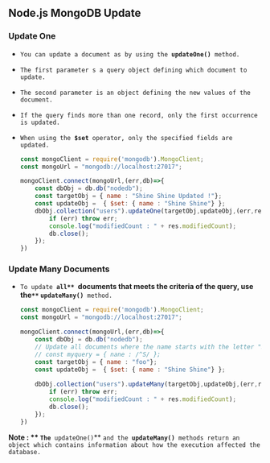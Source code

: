 ##                                              Node.js MongoDB Update





### Update One

- `You can update a document as by using the `**`updateOne()`**` method.`

- `The first parameter s a query object defining which document to update.`

- `The second parameter is an object defining the new values of the document.`

- `If the query finds more than one record, only the first occurrence is updated.`

- `When using the `**`$set`**` operator, only the specified fields are updated.`

  

  ```js
  const mongoClient = require('mongodb').MongoClient;
  const mongoUrl = "mongodb://localhost:27017";
  
  mongoClient.connect(mongoUrl,(err,db)=>{
      const dbObj = db.db("nodedb");
      const targetObj = { name : "Shine Shine Updated !"};
      const updateObj =  { $set: { name : "Shine Shine"} };
      dbObj.collection("users").updateOne(targetObj,updateObj,(err,res)=>{
          if (err) throw err;
          console.log("modifiedCount : " + res.modifiedCount);
          db.close();
      });
  })
  ```

  

  



### Update Many Documents

- `To update `**`all** `documents that meets the criteria of the query, use the`**` `updateMany()`**` method.`

  

  ```js
  const mongoClient = require('mongodb').MongoClient;
  const mongoUrl = "mongodb://localhost:27017";
  
  mongoClient.connect(mongoUrl,(err,db)=>{
      const dbObj = db.db("nodedb");
      // Update all documents where the name starts with the letter "S"
      // const myquery = { nane : /^S/ };
      const targetObj = { name : "foo"};
      const updateObj =  { $set: { name : "Shine Shine"} };
      
      dbObj.collection("users").updateMany(targetObj,updateObj,(err,res)=>{
          if (err) throw err;
          console.log("modifiedCount : " + res.modifiedCount);
          db.close();
      });
  })
  ```

  



**Note : ** `The `**`updateOne()`** `and the `**`updateMany()`**` methods return an object which contains information about how the execution affected the database.`

